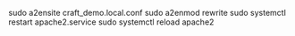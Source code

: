 sudo a2ensite craft_demo.local.conf
sudo a2enmod rewrite
sudo systemctl restart apache2.service
sudo systemctl reload apache2


